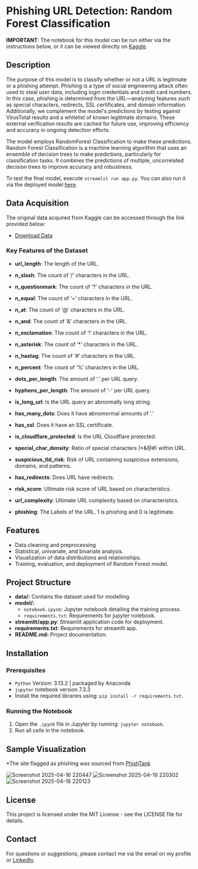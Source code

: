 # Phishing URL Detection: Random Forest Classification

**IMPORTANT**: The notebook for this model can be run either via the instructions below, or it can be viewed directly on [Kaggle](https://www.kaggle.com/code/christinecoomans/phishing-url-detection-notebook).

## Description

The purpose of this model is to classify whether or not a URL is legitimate or a phishing attempt. Phishing is a type of social engineering attack often used to steal user data, including login credentials and credit card numbers. In this case, phishing is determined from the URL—analyzing features such as special characters, redirects, SSL certificates, and domain information. Additionally, we complement the model's predictions by testing against VirusTotal results and a whitelist of known legitimate domains. These external verification results are cached for future use, improving efficiency and accuracy in ongoing detection efforts.

The model employs RandomForest Classification to make these predictions. Random Forest Classification is a machine learning algorithm that uses an ensemble of decision trees to make predictions, particularly for classification tasks. It combines the predictions of multiple, uncorrelated decision trees to improve accuracy and robustness. 

To test the final model, execute `streamlit run app.py`. You can also run it via the deployed model [here](https://phishingurlmodel-gpheh7xkq9urwtjkz6eyzm.streamlit.app).

## Data Acquisition

The original data acquired from Kaggle can be accessed through the link provided below:
- [Download Data](https://www.kaggle.com/datasets/danielfernandon/web-page-phishing-dataset)

### Key Features of the Dataset

- **url_length**:  The length of the URL.

- **n_slash**: The count of ‘/’ characters in the URL.

- **n_questionmark**: The count of ‘?’ characters in the URL.

- **n_equal**: The count of ‘=’ characters in the URL.

- **n_at**: The count of ‘@’ characters in the URL.

- **n_and**:  The count of ‘&’ characters in the URL.

- **n_exclamation**: The count of ‘!’ characters in the URL.

- **n_asterisk**: The count of ‘*’ characters in the URL.

- **n_hastag**: The count of ‘#’ characters in the URL.

- **n_percent**: The count of ‘%’ characters in the URL.

- **dots_per_length**: The amount of '.' per URL query.

- **hyphens_per_length**: The amount of '-' per URL query.

- **is_long_url**: Is the URL query an abnormally long string.

- **has_many_dots**: Does it have abnomormal amounts of '.'

- **has_ssl**: Does it have an SSL certificate.

- **is_cloudflare_protected**: Is the URL Cloudflare protected.

- **special_char_density**: Ratio of special characters (*&@#) within URL.

- **suspicious_tld_risk**: Risk of URL containing suspicious extensions, domains, and patterns.

- **has_redirects**: Does URL have redirects.

- **risk_score**: Ultimate risk score of URL based on characteristics.

- **url_complexity**: Ultimate URL complexity based on characteristics.

- **phishing**: The Labels of the URL. 1 is phishing and 0 is legitimate.

## Features
- Data cleaning and preprocessing
- Statistical, univariate, and bivariate analysis.
- Visualization of data distributions and relationships.
- Training, evaluation, and deployment of Random Forest model.

## Project Structure
- **data/:** Contains the dataset used for modelling.
- **model/:**
    - `notebook.ipynb`: Jupyter notebook detailing the training process.
    - `requirements.txt`: Requirements for jupyter notebook.
- **streamlit/app.py**: Streamlit application code for deployment.
- **requirements.txt**: Requirements for streamlit app.
- **README.md:** Project documentation.

## Installation
### Prerequisites
- `Python` Version: 3.13.2 | packaged by Anaconda
- `jupyter` notebook version 7.3.3
- Install the required libraries using: `pip install -r requirements.txt`.

### Running the Notebook

1. Open the `.ipynb` file in Jupyter by running: `jupyter notebook`.
2. Run all cells in the notebook.

## Sample Visualization

*The site flagged as phishing was sourced from [PhishTank](https://phishtank.org/phish_archive.php)

![Screenshot 2025-04-16 220447](https://github.com/user-attachments/assets/e7f5d955-f688-4434-975a-ed5b0d00dc3c)
![Screenshot 2025-04-16 220302](https://github.com/user-attachments/assets/2e48e280-0654-4481-94b7-bff044a52124)
![Screenshot 2025-04-16 220123](https://github.com/user-attachments/assets/b8693334-b7a5-456f-9a1f-d4702dea3008)

## License
This project is licensed under the MIT License - see the LICENSE file for details.

## Contact
For questions or suggestions, please contact me via the email on my profile or [LinkedIn](https://www.linkedin.com/in/christine-coomans/).
